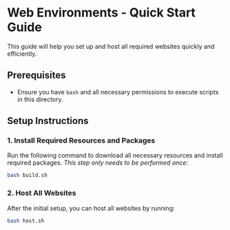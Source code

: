 # Web Environments - Quick Start Guide

This guide will help you set up and host all required websites quickly and efficiently.

## Prerequisites
- Ensure you have `bash` and all necessary permissions to execute scripts in this directory.

## Setup Instructions

### 1. Install Required Resources and Packages
Run the following command to download all necessary resources and install required packages. *This step only needs to be performed once*:

```bash
bash build.sh
```

### 2. Host All Websites
After the initial setup, you can host all websites by running:

```bash
bash host.sh
```
